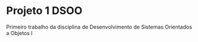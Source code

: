 # Projeto 1 DSOO
Primeiro trabalho da disciplina de Desenvolvimento de Sistemas Orientados a Objetos I
